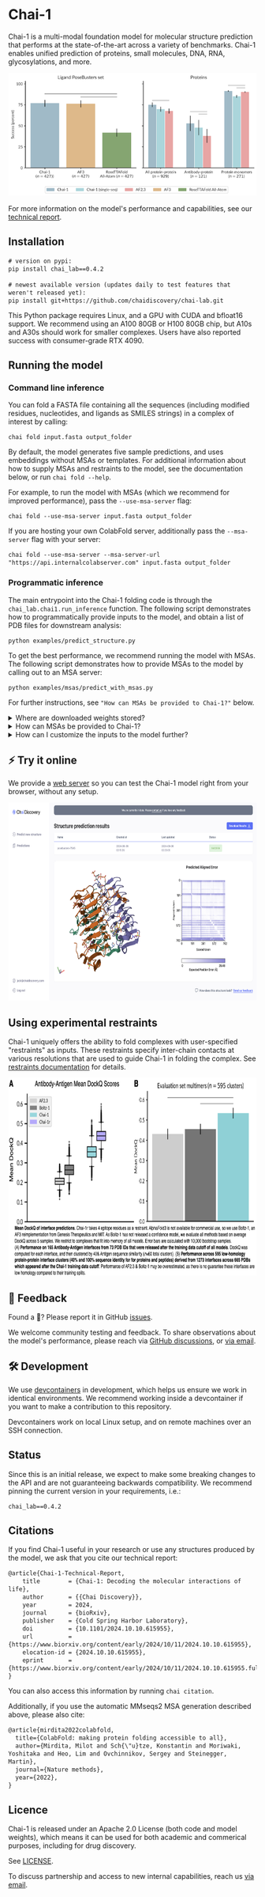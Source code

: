 # Chai-1

Chai-1 is a multi-modal foundation model for molecular structure prediction that performs at the state-of-the-art across a variety of benchmarks. Chai-1 enables unified prediction of proteins, small molecules, DNA, RNA, glycosylations, and more.

<p align="center">
    <img src='https://github.com/chaidiscovery/chai-lab/blob/main/assets/performance_barplot.png' >
</p>

For more information on the model's performance and capabilities, see our [technical report](https://www.biorxiv.org/content/10.1101/2024.10.10.615955).

## Installation

```shell
# version on pypi:
pip install chai_lab==0.4.2

# newest available version (updates daily to test features that weren't released yet):
pip install git+https://github.com/chaidiscovery/chai-lab.git
```

This Python package requires Linux, and a GPU with CUDA and bfloat16 support. We recommend using an A100 80GB or H100 80GB chip, but A10s and A30s should work for smaller complexes. Users have also reported success with consumer-grade RTX 4090.

## Running the model

### Command line inference

You can fold a FASTA file containing all the sequences (including modified residues, nucleotides, and ligands as SMILES strings) in a complex of interest by calling:
```shell
chai fold input.fasta output_folder
```

By default, the model generates five sample predictions, and uses embeddings without MSAs or templates. For additional information about how to supply MSAs and restraints to the model, see the documentation below, or run `chai fold --help`.

For example, to run the model with MSAs (which we recommend for improved performance), pass the `--use-msa-server` flag:

```shell
chai fold --use-msa-server input.fasta output_folder
```

If you are hosting your own ColabFold server, additionally pass the `--msa-server` flag with your server:

```shell
chai fold --use-msa-server --msa-server-url "https://api.internalcolabserver.com" input.fasta output_folder
```

### Programmatic inference

The main entrypoint into the Chai-1 folding code is through the `chai_lab.chai1.run_inference` function. The following script demonstrates how to programmatically provide inputs to the model, and obtain a list of PDB files for downstream analysis:

```shell
python examples/predict_structure.py
```

To get the best performance, we recommend running the model with MSAs. The following script demonstrates how to provide MSAs to the model by calling out to an MSA server:

```shell
python examples/msas/predict_with_msas.py
```

For further instructions, see `"How can MSAs be provided to Chai-1?"` below.

<details>
<summary>Where are downloaded weights stored?</summary>
<p markdown="1">
By default, weights are automatically downloaded and stored in <package_root>/downloads (usually that's within site-packages).
In cases where you want to control the download location (e.g. on a mounted drive in Docker), you can use the CHAI_DOWNLOADS_DIR envvar to control the download location. For example:

```bash
CHAI_DOWNLOADS_DIR=/tmp/downloads python ./examples/predict_structure.py 
```
</p>
</details>

<details>
<summary>How can MSAs be provided to Chai-1?</summary>
<p markdown="1">

Chai-1 supports MSAs provided as an `aligned.pqt` file. This file format is similar to an `a3m` file, but has additional columns that provide metadata like the source database and sequence pairing keys. We provide code to convert `a3m` files to `aligned.pqt` files. For more information on how to provide MSAs to Chai-1, see [this documentation](examples/msas/README.md).

For user convenience, we also support automatic MSA generation via the ColabFold [MMseqs2](https://github.com/soedinglab/MMseqs2) server via the `--use-msa-server` flag. As detailed in the ColabFold [repository](https://github.com/sokrypton/ColabFold), please keep in mind that this is a shared resource. Note that the results reported in our preprint and the webserver use a different MSA search strategy than MMseqs2, though we expect results to be broadly similar.

</p>
</details>

<details>
<summary>How can I customize the inputs to the model further?</summary>
<p markdown="1">

For more advanced use cases, we also expose the `chai_lab.chai1.run_folding_on_context`, which allows users to construct an `AllAtomFeatureContext` manually. This allows users to specify their own templates, MSAs, embeddings, and constraints. We currently provide an example of how to construct an embeddings context as well as an MSA context, and will be releasing helper methods to build template contexts soon.

</p>
</details>

## ⚡ Try it online

We provide a [web server](https://lab.chaidiscovery.com) so you can test the Chai-1 model right from your browser, without any setup.

<p align="center">
    <img src='assets/chailab_online_screenshot.png' height=400 >
</p>

## Using experimental restraints
Chai-1 uniquely offers the ability to fold complexes with user-specified "restraints" as inputs. These restraints specify inter-chain contacts at various resolutions that are used to guide Chai-1 in folding the complex. See [restraints documentation](examples/restraints/README.md) for details.

<p align="center">
    <img src='assets/chailab_restraints_screenshot.png' height=400 >
</p>

## 💬 Feedback

Found a 🐞? Please report it in GitHub [issues](https://github.com/chaidiscovery/chai-lab/issues).

We welcome community testing and feedback. To share observations about the model's performance, please reach via [GitHub discussions](https://github.com/chaidiscovery/chai-lab/discussions), or [via email](mailto:feedback@chaidiscovery.com).

## 🛠️ Development

We use [devcontainers](https://code.visualstudio.com/docs/devcontainers/containers) in development, which helps us ensure we work in identical environments. We recommend working inside a devcontainer if you want to make a contribution to this repository.

Devcontainers work on local Linux setup, and on remote machines over an SSH connection.

## Status

Since this is an initial release, we expect to make some breaking changes to the API and are not guaranteeing backwards compatibility. We recommend pinning the current version in your requirements, i.e.:

```
chai_lab==0.4.2
```

## Citations

If you find Chai-1 useful in your research or use any structures produced by the model, we ask that you cite our technical report:

```
@article{Chai-1-Technical-Report,
	title        = {Chai-1: Decoding the molecular interactions of life},
	author       = {{Chai Discovery}},
	year         = 2024,
	journal      = {bioRxiv},
	publisher    = {Cold Spring Harbor Laboratory},
	doi          = {10.1101/2024.10.10.615955},
	url          = {https://www.biorxiv.org/content/early/2024/10/11/2024.10.10.615955},
	elocation-id = {2024.10.10.615955},
	eprint       = {https://www.biorxiv.org/content/early/2024/10/11/2024.10.10.615955.full.pdf}
}
```

You can also access this information by running `chai citation`.

Additionally, if you use the automatic MMseqs2 MSA generation described above, please also cite:

```
@article{mirdita2022colabfold,
  title={ColabFold: making protein folding accessible to all},
  author={Mirdita, Milot and Sch{\"u}tze, Konstantin and Moriwaki, Yoshitaka and Heo, Lim and Ovchinnikov, Sergey and Steinegger, Martin},
  journal={Nature methods},
  year={2022},
}
```


## Licence 

Chai-1 is released under an Apache 2.0 License (both code and model weights), which means it can be used for both academic and commerical purposes, including for drug discovery.

See [LICENSE](LICENSE).

To discuss partnership and access to new internal capabilities, reach us [via email](mailto:partnerships@chaidiscovery.com).
